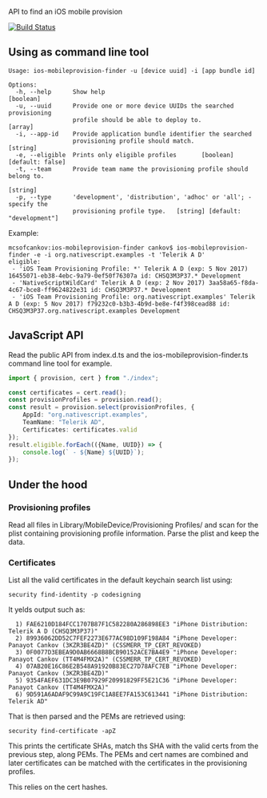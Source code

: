 API to find an iOS mobile provision

[![Build Status](https://travis-ci.org/NativeScript/ios-mobileprovision-finder.svg?branch=master)](https://travis-ci.org/NativeScript/ios-mobileprovision-finder)

## Using as command line tool
```
Usage: ios-mobileprovision-finder -u [device uuid] -i [app bundle id]

Options:
  -h, --help      Show help                                            [boolean]
  -u, --uuid      Provide one or more device UUIDs the searched provisioning
                  profile should be able to deploy to.                   [array]
  -i, --app-id    Provide application bundle identifier the searched
                  provisioning profile should match.                    [string]
  -e, --eligible  Prints only eligible profiles       [boolean] [default: false]
  -t, --team      Provide team name the provisioning profile should belong to.
                                                                        [string]
  -p, --type      'development', 'distribution', 'adhoc' or 'all'; - specify the
                  provisioning profile type.   [string] [default: "development"]
```

Example:
```
mcsofcankov:ios-mobileprovision-finder cankov$ ios-mobileprovision-finder -e -i org.nativescript.examples -t 'Telerik A D'
eligible:
 - 'iOS Team Provisioning Profile: *' Telerik A D (exp: 5 Nov 2017) 16455071-eb38-4ebc-9a79-0ef50f76307a id: CHSQ3M3P37.* Development
 - 'NativeScriptWildCard' Telerik A D (exp: 2 Nov 2017) 3aa58a65-f8da-4c67-bce8-ff9624822e31 id: CHSQ3M3P37.* Development
 - 'iOS Team Provisioning Profile: org.nativescript.examples' Telerik A D (exp: 5 Nov 2017) f79232c0-b3b3-4b9d-be8e-f4f398cead88 id: CHSQ3M3P37.org.nativescript.examples Development
```

## JavaScript API
Read the public API from index.d.ts and the ios-mobileprovision-finder.ts command line tool for example.

``` TypeScript
import { provision, cert } from "./index";

const certificates = cert.read();
const provisionProfiles = provision.read();
const result = provision.select(provisionProfiles, {
    AppId: "org.nativescript.examples",
    TeamName: "Telerik AD",
    Certificates: certificates.valid
});
result.eligible.forEach(({Name, UUID}) => {
    console.log(` - ${Name} ${UUID}`);
});
```

## Under the hood
### Provisioning profiles
Read all files in Library/MobileDevice/Provisioning Profiles/ and scan for the plist containing provisioning profile information.
Parse the plist and keep the data.

### Certificates
List all the valid certificates in the default keychain search list using:
```
security find-identity -p codesigning
```
It yelds output such as:
```
  1) FAE6210D184FCC1707B87F1C582280A286898EE3 "iPhone Distribution: Telerik A D (CHSQ3M3P37)"
  2) 89936062DD52C7FEF2273E677AC98D109F198A84 "iPhone Developer: Panayot Cankov (3KZR3BE4ZD)" (CSSMERR_TP_CERT_REVOKED)
  3) 0F0077D3EBEA9D0AB6668B8BCB90152ACE7BA4E9 "iPhone Developer: Panayot Cankov (TT4M4FMX2A)" (CSSMERR_TP_CERT_REVOKED)
  4) 07AB20E16C86E2B548A91920B83EC27D78AFC7EB "iPhone Developer: Panayot Cankov (3KZR3BE4ZD)"
  5) 9354FAEF631DC3E9B07929F20991829FF5E21C36 "iPhone Developer: Panayot Cankov (TT4M4FMX2A)"
  6) 9D591A6ADAF9C99A9C19FC1A8EE7FA153C613441 "iPhone Distribution: Telerik AD"
```
That is then parsed and the PEMs are retrieved using:
```
security find-certificate -apZ
```

This prints the certificate SHAs, match ths SHA with the valid certs from the previous step, along PEMs.
The PEMs and cert names are combined and later certificates can be matched with the certificates in the provisioning profiles.

This relies on the cert hashes.
